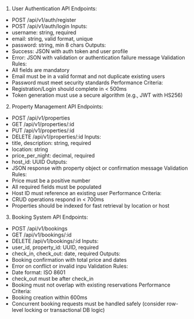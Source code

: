1. User Authentication
API Endpoints:
- POST /api/v1/auth/register
- POST /api/v1/auth/login
Inputs:
- username: string, required
- email: string, valid format, unique
- password: string, min 8 chars
Outputs:
- Success: JSON with auth token and user profile
- Error: JSON with validation or authentication failure message
Validation Rules:
- All fields are mandatory
- Email must be in a valid format and not duplicate existing users
- Password must meet security standards
Performance Criteria:
- Registration/Login should complete in < 500ms
- Token generation must use a secure algorithm (e.g., JWT with HS256)
2. Property Management
API Endpoints:
- POST /api/v1/properties
- GET /api/v1/properties/:id
- PUT /api/v1/properties/:id
- DELETE /api/v1/properties/:id
Inputs:
- title, description: string, required
- location: string
- price_per_night: decimal, required
- host_id: UUID
Outputs:
- JSON response with property object or confirmation message
Validation Rules:
- Price must be a positive number
- All required fields must be populated
- Host ID must reference an existing user
Performance Criteria:
- CRUD operations respond in < 700ms
- Properties should be indexed for fast retrieval by location or host
3. Booking System
API Endpoints:
- POST /api/v1/bookings
- GET /api/v1/bookings/:id
- DELETE /api/v1/bookings/:id
Inputs:
- user_id, property_id: UUID, required
- check_in, check_out: date, required
Outputs:
- Booking confirmation with total price and dates
- Error on conflict or invalid inpu
Validation Rules:
- Date format: ISO 8601
- check_out must be after check_in
- Booking must not overlap with existing reservations
Performance Criteria:
- Booking creation within 600ms
- Concurrent booking requests must be handled safely (consider row-level locking or transactional DB logic)
